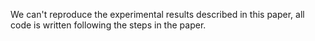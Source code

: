 We can't reproduce the experimental results described in this paper, all code is written following the steps in the paper.
